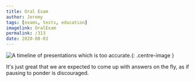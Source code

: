 ```yaml
---
title: Oral Exam
author: Jeremy
tags: [exams, tests, education]
imagelink: OralExam
permalink: /313
date: 2020-08-03
---
```


![A timeline of presentations which is too accurate.](https://res.cloudinary.com/dh3hm8pb7/image/upload/c_scale,q_auto:best/v1535842782/Handwaving/Published/OralExam.png){: .centre-image }

It's just great that we are expected to come up with answers on the fly, as if pausing to ponder is discouraged.

